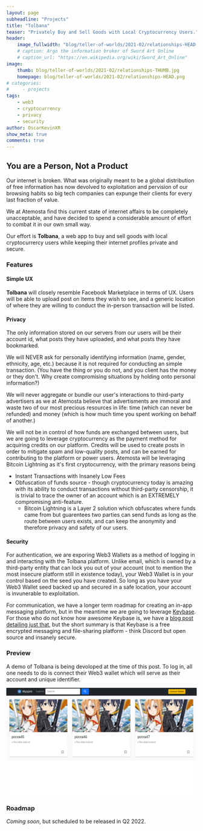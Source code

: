 ```yaml
---
layout: page
subheadline: "Projects"
title: "Tolbana"
teaser: "Privately Buy and Sell Goods with Local Cryptocurrency Users."
header:
    image_fullwidth: "blog/teller-of-worlds/2021-02/relationships-HEAD.png"
    # caption: Argo the information broker of Sword Art Online
    # caption_url: "https://en.wikipedia.org/wiki/Sword_Art_Online"
image:
    thumb: blog/teller-of-worlds/2021-02/relationships-THUMB.jpg
    homepage: blog/teller-of-worlds/2021-02/relationships-HEAD.png
# categories:
#     - projects
tags:
    - web3
    - cryptocurrency
    - privacy
    - security 
author: OscarKevinXR
show_meta: true
comments: true
---
```


## You are a Person, Not a Product
Our internet is broken. What was originally meant to be a global distribution of free information has now devolved to exploitation and pervision of our browsing habits so big tech companies can expunge their clients for every last fraction of value.

We at Atemosta find this current state of internet affairs to be completely unacceptable, and have decided to spend a considerable amount of effort to combat it in our own small way. 

Our effort is **Tolbana**, a web app to buy and sell goods with local cryptocurrercy users while keeping their internet profiles private and secure.

### Features

#### Simple UX
**Tolbana** will closely resemble Facebook Marketplace in terms of UX. Users will be able to upload post on items they wish to see, and a generic location of where they are willing to conduct the in-person transaction will be listed. 

#### Privacy
The only information stored on our servers from our users will be their account id, what posts they have uploaded, and what posts they have bookmarked. 

We will NEVER ask for personally identifying information (name, gender, ethnicity, age, etc.) because it is not required for conducting an simple transaction. (You have the thing or you do not, and you client has the money or they don't. Why create compromising situations by holding onto personal information?)

We will never aggregate or bundle our user's interactions to third-party advertisers as we at Atemosta believe that advertisments are immoral and waste two of our most precious resources in life: time (which can never be refunded) and money (which is how much time you spent working on behalf of another.)

We will not be in control of how funds are exchanged between users, but we are going to leverage cryptocurrency as the payment method for acquiring credits on our platform. Credits will be used to create posts in order to mitigate spam and low-quality posts, and can be earned for contributing to the platform or power users. Atemosta will be leveraging Bitcoin Lightning as it's first cryptocurrency, with the primary reasons being
* Instant Transactions with Insanely Low Fees
* Obfuscation of funds source - though cryptocurrency today is amazing with its ability to conduct transactions without third-party censorship, it is trivial to trace the owner of an account which is an EXTREMELY compromising anti-feature. 
  * Bitcoin Lightning is a Layer 2 solution which obfuscates where funds came from but guarentees two parties can send funds as long as the route between users exists, and can keep the anonymity and therefore privacy and safety of our users.

#### Security 
For authentication, we are exporing Web3 Wallets as a method of logging in and interacting with the Tolbana platform. Unlike email, which is owned by a third-party entity that can lock you out of your account (not to mention the most insecure platform still in existence today), your Web3 Wallet is in your control based on the seed you have created. So long as you have your Web3 Wallet seed backed up and secured in a safe location, your account is invunerable to exploitation. 

For communication, we have a longer term roadmap for creating an in-app messaging platform, but in the meantime we are going to leverage [Keybase][1]. For those who do not know how awesome Keybase is, we have a [blog post detailing just that][2], but the short summary is that Keybase is a free encrypted messaging and file-sharing platform - think Discord but open source and insanely secure.

### Preview
A demo of Tolbana is being devoloped at the time of this post. To log in, all one needs to do is connect their Web3 wallet which will serve as their account and unique identifier. 

![Myujen Preview 1](/images/projects/myujen/myujen-preview1.png)


### Roadmap
*Coming soon*, but scheduled to be released in Q2 2022.



[1]: https://keybase.io/
[2]: {{site.url}}{{site.baseurl}}/tools/why-keybase





